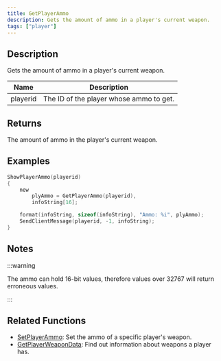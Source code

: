```yaml
---
title: GetPlayerAmmo
description: Gets the amount of ammo in a player's current weapon.
tags: ["player"]
---
```


## Description

Gets the amount of ammo in a player's current weapon.

| Name     | Description                             |
| -------- | --------------------------------------- |
| playerid | The ID of the player whose ammo to get. |

## Returns

The amount of ammo in the player's current weapon.

## Examples

```c
ShowPlayerAmmo(playerid)
{
    new
        plyAmmo = GetPlayerAmmo(playerid),
        infoString[16];

    format(infoString, sizeof(infoString), "Ammo: %i", plyAmmo);
    SendClientMessage(playerid, -1, infoString);
}
```

## Notes

:::warning

The ammo can hold 16-bit values, therefore values over 32767 will return erroneous values.

:::

## Related Functions

- [SetPlayerAmmo](SetPlayerAmmo): Set the ammo of a specific player's weapon.
- [GetPlayerWeaponData](GetPlayerWeaponData): Find out information about weapons a player has.
